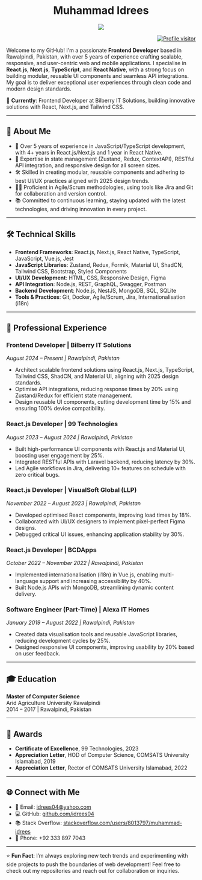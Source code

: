 <!-- Header Section -->
<h1 align="center">Muhammad Idrees</h1>
<p align="center">
  <img src="https://readme-typing-svg.herokuapp.com/?lines=Passionate+Frontend+Developer;React+Expert+with+4%2B+Years+Experience;Always+Evolving+and+Learning&center=true&width=450&height=45">
</p>

<!-- GitHub Profile Visitors Badge -->
<p align="right">
  <a href="https://komarev.com/ghpvc/?username=idrees04">
    <img src="https://komarev.com/ghpvc/?username=idrees04&label=Visitors&color=0e75b6&style=flat" alt="Profile visitor" />
  </a>
</p>

Welcome to my GitHub! I'm a passionate **Frontend Developer** based in Rawalpindi, Pakistan, with over 5 years of experience crafting scalable, responsive, and user-centric web and mobile applications. I specialise in **React.js**, **Next.js**, **TypeScript**, and **React Native**, with a strong focus on building modular, reusable UI components and seamless API integrations. My goal is to deliver exceptional user experiences through clean code and modern design standards.

🌟 **Currently**: Frontend Developer at Bilberry IT Solutions, building innovative solutions with React, Next.js, and Tailwind CSS.

---

## 🚀 About Me
- 💼 Over 5 years of experience in JavaScript/TypeScript development, with 4+ years in React.js/Next.js and 1 year in React Native.
- 🔧 Expertise in state management (Zustand, Redux, ContextAPI), RESTful API integration, and responsive design for all screen sizes.
- 🛠 Skilled in creating modular, reusable components and adhering to best UI/UX practices aligned with 2025 design trends.
- 🧑‍💼 Proficient in Agile/Scrum methodologies, using tools like Jira and Git for collaboration and version control.
- 📚 Committed to continuous learning, staying updated with the latest technologies, and driving innovation in every project.

---

## 🛠 Technical Skills
- **Frontend Frameworks**: React.js, Next.js, React Native, TypeScript, JavaScript, Vue.js, Jest
- **JavaScript Libraries**: Zustand, Redux, Formik, Material UI, ShadCN, Tailwind CSS, Bootstrap, Styled Components
- **UI/UX Development**: HTML, CSS, Responsive Design, Figma
- **API Integration**: Node.js, REST, GraphQL, Swagger, Postman
- **Backend Development**: Node.js, NestJS, MongoDB, SQL, SQLite
- **Tools & Practices**: Git, Docker, Agile/Scrum, Jira, Internationalisation (i18n)

---

## 💼 Professional Experience
### Frontend Developer | Bilberry IT Solutions  
_August 2024 – Present | Rawalpindi, Pakistan_  
- Architect scalable frontend solutions using React.js, Next.js, TypeScript, Tailwind CSS, ShadCN, and Material UI, aligning with 2025 design standards.  
- Optimise API integrations, reducing response times by 20% using Zustand/Redux for efficient state management.  
- Design reusable UI components, cutting development time by 15% and ensuring 100% device compatibility.

### React.js Developer | 99 Technologies  
_August 2023 – August 2024 | Rawalpindi, Pakistan_  
- Built high-performance UI components with React.js and Material UI, boosting user engagement by 25%.  
- Integrated RESTful APIs with Laravel backend, reducing latency by 30%.  
- Led Agile workflows in Jira, delivering 10+ features on schedule with zero critical bugs.

### React.js Developer | VisualSoft Global (LLP)  
_November 2022 – August 2023 | Rawalpindi, Pakistan_  
- Developed optimised React components, improving load times by 18%.  
- Collaborated with UI/UX designers to implement pixel-perfect Figma designs.  
- Debugged critical UI issues, enhancing application stability by 30%.

### React.js Developer | BCDApps  
_October 2022 – November 2022 | Rawalpindi, Pakistan_  
- Implemented internationalisation (i18n) in Vue.js, enabling multi-language support and increasing accessibility by 40%.  
- Built Node.js APIs with MongoDB, streamlining dynamic content delivery.

### Software Engineer (Part-Time) | Alexa IT Homes  
_January 2019 – August 2022 | Rawalpindi, Pakistan_  
- Created data visualisation tools and reusable JavaScript libraries, reducing development cycles by 25%.  
- Designed responsive UI components, improving usability by 20% based on user feedback.

---


## 🎓 Education
**Master of Computer Science**  
Arid Agriculture University Rawalpindi  
2014 – 2017 | Rawalpindi, Pakistan

---

## 🏅 Awards
- **Certificate of Excellence**, 99 Technologies, 2023  
- **Appreciation Letter**, HOD of Computer Science, COMSATS University Islamabad, 2019  
- **Appreciation Letter**, Rector of COMSATS University Islamabad, 2022

---

## 🌐 Connect with Me
- 📧 Email: [idrees04@yahoo.com](mailto:idrees04@yahoo.com)  
- 💻 GitHub: [github.com/idrees04](https://github.com/idrees04)  
- 📚 Stack Overflow: [stackoverflow.com/users/8013797/muhammad-idrees](https://stackoverflow.com/users/8013797/muhammad-idrees)  
- 📱 Phone: +92 333 897 7043

---

⭐ **Fun Fact**: I’m always exploring new tech trends and experimenting with side projects to push the boundaries of web development! Feel free to check out my repositories and reach out for collaboration or inquiries.
